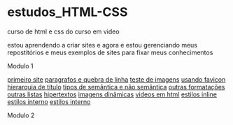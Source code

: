 # estudos_HTML-CSS

curso de html e css do curso em video

estou aprendendo a criar sites e agora e estou gerenciando meus repostitórios e meus exemplos de sites para fixar meus conhecimentos
 

Modulo 1

<a href="https://ygorhenriquelima.github.io/estudos_HTML-CSS/exercicios/ex001/index.html">primeiro site</a>
<a href="https://ygorhenriquelima.github.io/estudos_HTML-CSS/exercicios/ex002/index.html">paragrafos e quebra de linha</a>
<a href="https://ygorhenriquelima.github.io/estudos_HTML-CSS/exercicios/ex003/index.html">teste de imagens</a>
<a href="https://ygorhenriquelima.github.io/estudos_HTML-CSS/exercicios/ex004/index.html"> usando favicon</a>
<a href="https://ygorhenriquelima.github.io/estudos_HTML-CSS/exercicios/ex006/index.html">hierarquia de título</a>
<a href="https://ygorhenriquelima.github.io/estudos_HTML-CSS/exercicios/ex008a/index.html">tipos de semântica e não semântica</a>
<a href="https://ygorhenriquelima.github.io/estudos_HTML-CSS/exercicios/ex008b/index.html">outras formatações</a>
<a href="https://ygorhenriquelima.github.io/estudos_HTML-CSS/exercicios/ex009/index.html">outras listas</a>
<a href="https://ygorhenriquelima.github.io/estudos_HTML-CSS/exercicios/ex010/index.html">hipertextos</a>
<a href="https://ygorhenriquelima.github.io/estudos_HTML-CSS/exercicios/ex011/index.html">imagens dinâmicas</a> 
<a href="https://ygorhenriquelima.github.io/estudos_HTML-CSS/exercicios/ex012/index.html">videos em html</a>
<a href="https://ygorhenriquelima.github.io/estudos_HTML-CSS/exercicios/ex013/index.html">estilos inline</a>
<a href="https://ygorhenriquelima.github.io/estudos_HTML-CSS/exercicios/ex014/index.html">estilos interno</a>
<a href="https://ygorhenriquelima.github.io/estudos_HTML-CSS/exercicios/ex016/exemplos/cor01.html">estilos interno</a>

Modulo 2


